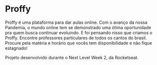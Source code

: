 # Proffy
Proffy é uma plataforma para dar aulas online.
Com o avanço da nossa Pandemia, o mundo online tem se demonstrado uma ótima oportunidade pra quem busca continuar evoluindo.
E foi pensando nisso que criamos o Proffy.
Encontre professores particulares de todos os cantos do brasil.
Procure pela matéria e horário que vocês tem disponibilidade e não fique estagnado!


Projeto desenvolvido durante o Next Level Week 2, da Rocketseat.
